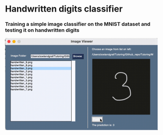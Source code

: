 # Handwritten digits classifier

### Training a simple image classifier on the MNIST dataset and testing it on handwritten digits

<img src="MNist.gif" width="500"/>